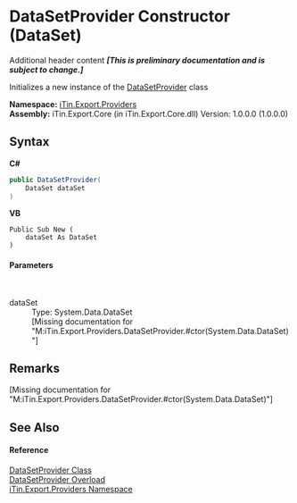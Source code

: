 # DataSetProvider Constructor (DataSet)
Additional header content _**\[This is preliminary documentation and is subject to change.\]**_

Initializes a new instance of the <a href="a5867bf8-44b5-f776-5c3e-e9c1d4f1fc71">DataSetProvider</a> class

**Namespace:**&nbsp;<a href="88ce2d85-b580-9172-af9f-493dcf584f68">iTin.Export.Providers</a><br />**Assembly:**&nbsp;iTin.Export.Core (in iTin.Export.Core.dll) Version: 1.0.0.0 (1.0.0.0)

## Syntax

**C#**<br />
``` C#
public DataSetProvider(
	DataSet dataSet
)
```

**VB**<br />
``` VB
Public Sub New ( 
	dataSet As DataSet
)
```


#### Parameters
&nbsp;<dl><dt>dataSet</dt><dd>Type: System.Data.DataSet<br />\[Missing <param name="dataSet"/> documentation for "M:iTin.Export.Providers.DataSetProvider.#ctor(System.Data.DataSet)"\]</dd></dl>

## Remarks
\[Missing <remarks> documentation for "M:iTin.Export.Providers.DataSetProvider.#ctor(System.Data.DataSet)"\]

## See Also


#### Reference
<a href="a5867bf8-44b5-f776-5c3e-e9c1d4f1fc71">DataSetProvider Class</a><br /><a href="23a24d9b-fc20-cdad-d0d2-1ce36502f3cb">DataSetProvider Overload</a><br /><a href="88ce2d85-b580-9172-af9f-493dcf584f68">iTin.Export.Providers Namespace</a><br />